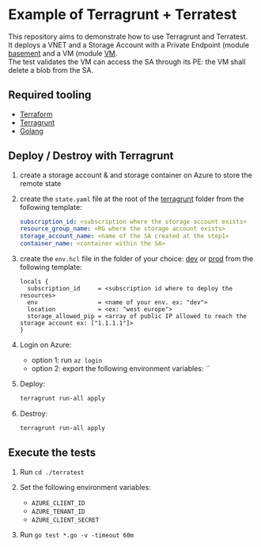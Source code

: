 # Example of Terragrunt + Terratest

This repository aims to demonstrate how to use Terragrunt and Terratest.  
It deploys a VNET and a Storage Account with a Private Endpoint (module [basement](./terraform/basement/) and a VM (module [VM](./terraform/vm/).  
The test validates the VM can access the SA through its PE: the VM shall delete a blob from the SA.

## Required tooling

- [Terraform](https://github.com/hashicorp/terraform)
- [Terragrunt](https://github.com/gruntwork-io/terragrunt)
- [Golang](https://go.dev/doc/install)

## Deploy / Destroy with Terragrunt

1. create a storage account & and storage container on Azure to store the remote state
1. create the `state.yaml` file at the root of the [terragrunt](./terragrunt) folder from the following template:

    ```yaml
    subscription_id: <subscription where the storage account exists>
    resource_group_name: <RG where the storage account exists>
    storage_account_name: <name of the SA created at the step1>
    container_name: <container within the SA>
    ```

1. create the `env.hcl` file in the folder of your choice: [dev](./terragrunt/dev) or [prod](./terragrunt/dev) from the following template:

    ```hcl
    locals {
      subscription_id     = <subscription id where to deploy the resources>
      env                 = <name of your env. ex: "dev">
      location            = <ex: "west europe">
      storage_allowed_pip = <array of public IP allowed to reach the storage account ex: ["1.1.1.1"]>
    }
    ```

1. Login on Azure:

    - option 1: run `az login`
    - option 2: export the following environment variables: ``

1. Deploy:

    ```bash
    terragrunt run-all apply
    ```

1. Destroy:

    ```bash
    terragrunt run-all apply
    ```

## Execute the tests

1. Run `cd ./terratest`
1. Set the following environment variables:

    - `AZURE_CLIENT_ID`
    - `AZURE_TENANT_ID`
    - `AZURE_CLIENT_SECRET`

1. Run `go test *.go -v -timeout 60m`
